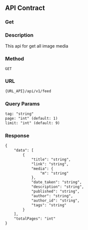## API Contract

### Get

### Description
This api for get all image media

### Method
`GET`

### URL
```diff
{URL_API}/api/v1/feed
```

### Query Params
```diff
tag: "string"
page: "int" (default: 1)
limit: "int" (default: 9)
```

### Response
```diff
{
    "data": [
        {
            "title": "string",
            "link": "string",
            "media": {
                "m": "string"
            },
            "date_taken": "string",
            "description": "string",
            "published": "string",
            "author": "string",
            "author_id": "string",
            "tags": "string"
        }
    ],
    "totalPages": "int"
}
```